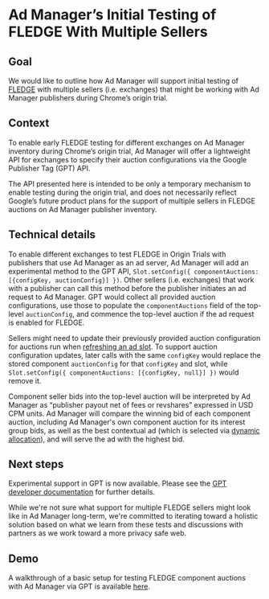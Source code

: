 # Ad Manager’s Initial Testing of FLEDGE With Multiple Sellers
## Goal
We would like to outline how Ad Manager will support initial testing of [FLEDGE](https://github.com/WICG/turtledove/blob/main/FLEDGE.md) with multiple sellers (i.e. exchanges) that might be working with Ad Manager publishers during Chrome’s origin trial. 

## Context 
To enable early FLEDGE testing for different exchanges on Ad Manager inventory during Chrome’s origin trial, Ad Manager will offer a lightweight API for exchanges to specify their auction configurations via the Google Publisher Tag (GPT) API. 

The API presented here is intended to be only a temporary mechanism to enable testing during the origin trial, and does not necessarily reflect Google’s future product plans for the support of multiple sellers in FLEDGE auctions on Ad Manager publisher inventory.

## Technical details
To enable different exchanges to test FLEDGE in Origin Trials with publishers that use Ad Manager as an ad server, Ad Manager will add an experimental method to the GPT API, `Slot.setConfig({ componentAuctions: [{configKey, auctionConfig}] })`. Other sellers (i.e. exchanges) that work with a publisher can call this method before the publisher initiates an ad request to Ad Manager. GPT would collect all provided auction configurations, use those to populate the `componentAuctions` field of the top-level `auctionConfig`, and commence the top-level auction if the ad request is enabled for FLEDGE.

Sellers might need to update their previously provided auction configuration for auctions run when [refreshing an ad slot](https://developers.google.com/publisher-tag/samples/refresh). To support auction configuration updates, later calls with the same `configKey` would replace the stored component `auctionConfig` for that `configKey` and slot, while `Slot.setConfig({ componentAuctions: [{configKey, null}] })` would remove it.

Component seller bids into the top-level auction will be interpreted by Ad Manager as “publisher payout net of fees or revshares” expressed in USD CPM units. Ad Manager will compare the winning bid of each component auction, including Ad Manager's own component auction for its interest group bids, as well as the best contextual ad (which is selected via [dynamic allocation](https://support.google.com/admanager/answer/3721872?hl=en)), and will serve the ad with the highest bid.

## Next steps
Experimental support in GPT is now available. Please see the [GPT developer documentation](https://developers.google.com/publisher-tag/reference#googletag.config.componentauctionconfig) for further details. 

While we're not sure what support for multiple FLEDGE sellers might look like in Ad Manager long-term, we're committed to iterating toward a holistic solution based on what we learn from these tests and discussions with partners as we work toward a more privacy safe web. 

## Demo
A walkthrough of a basic setup for testing FLEDGE component auctions with Ad Manager via GPT is available [here](demo.md).
